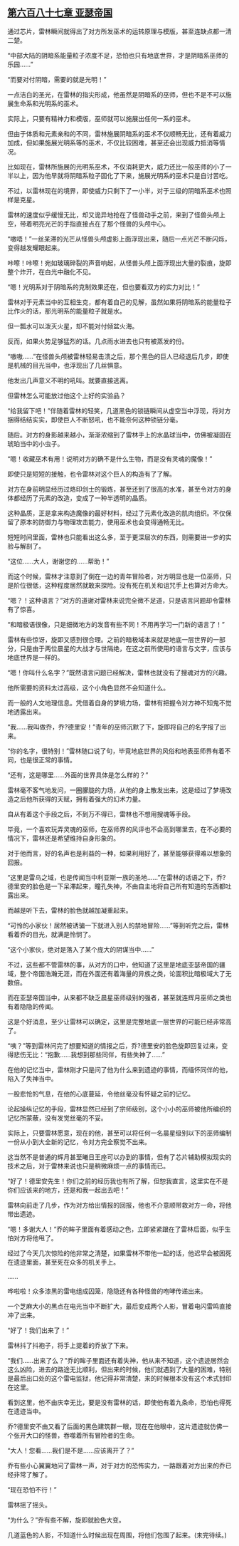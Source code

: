 ## [第六百八十七章 亚瑟帝国](https://www.xxbiquge.com/11_11222/8988696.html)


  通过芯片，雷林瞬间就得出了对方所发巫术的运转原理与模版，甚至连缺点都一清二楚。

  “中部大陆的阴暗系能量粒子浓度不足，恐怕也只有地底世界，才是阴暗系巫师的乐园……”

  “而要对付阴暗，需要的就是光明！”

  一点洁白的圣光，在雷林的指尖形成，他虽然是阴暗系的巫师，但也不是不可以施展生命系和光明系的巫术。

  实际上，只要有精神力和模版，巫师就可以施展出任何一系的巫术。

  但由于体质和元素亲和的不同，雷林施展阴暗系的巫术不仅顺畅无比，还有着威力加成，但如果施展光明系等的巫术，不仅比较困难，甚至还会出现威力抵消等情况。

  比如现在，雷林所施展的光明系巫术，不仅消耗更大，威力还比一般巫师的小了一半以上，因为他早就将阴暗系粒子固化了下来，施展光明系的巫术只是自讨苦吃。

  不过，以雷林现在的境界，即使威力只剩下了一小半，对于三级的阴暗系巫术也照样是克星。

  雷林的速度似乎缓慢无比，却又诡异地抢在了怪兽动手之前，来到了怪兽头颅上空，带着明亮光芒的手指直接点在了那个怪兽的头颅中心。

  “嗷唔！”一丝呆滞的光芒从怪兽头颅虚影上面浮现出来，随后一点光芒不断闪烁，变得越发耀眼起来。

  咔嚓！咔嚓！宛如玻璃碎裂的声音响起，从怪兽头颅上面浮现出大量的裂痕，旋即整个炸开，在白光中融化不见。

  “嗯！光明系对于阴暗系的克制效果还在，但也要看双方的实力对比！”

  雷林对于元素当中的互相生克，都有着自己的见解，虽然如果将阴暗系的能量粒子比作火的话，那光明系的能量粒子就是水。

  但一瓢水可以泼灭火星，却不能对付倾盆火海。

  反而，如果火势足够猛烈的话。几点雨水进去也只有被蒸发的份。

  “嗷嗷……”在怪兽头颅被雷林轻易击溃之后，那个黑色的巨人已经退后几步，即使是机械的目光当中，也浮现出了几丝惧意。

  他发出几声意义不明的吼叫。就要直接逃离。

  但雷林怎么可能放过他这个上好的实验品？

  “给我留下吧！”伴随着雷林的轻笑，几道黑色的锁链瞬间从虚空当中浮现，将对方捆得结结实实，即使巨人不断怒吼，也不能奈何这种锁链分毫。

  随后。对方的身影越来越小，渐渐浓缩到了雷林手上的水晶球当中，仿佛被凝固在琥珀当中的小虫子。

  “嗯！收藏巫术有用！说明对方的确不是什么生物，而是没有灵魂的魔像！”

  即使只是短短的接触，也令雷林对这个巨人的构造有了了解。

  对方在身前明显经历过烙印剑士的锻炼，甚至还到了很高的水准，甚至令对方的身体都经历了元素的改造，变成了一种半透明的晶质。

  这种晶质，正是拿来构造魔像的最好材料，经过了元素化改造的肌肉组织。不仅保留了原本的防御力与物理攻击能力，使用巫术也会变得通畅无比。

  短短时间里面，雷林也只能看出这么多，至于更深层次的东西，则需要进一步的实验与解剖了。

  “这位……大人，谢谢您的……帮助！”

  而这个时候，雷林才注意到了倒在一边的青年冒险者，对方明显也是一位巫师，只是阶位很低，这种程度居然就敢来探险。没有死在机关和诅咒手上也算对方命大。

  “嗯？！这种语言？”对方的道谢对雷林来说完全微不足道，只是语言问题却令雷林有了惊喜。

  “和暗极语很像，只是细微地方的发音有些不同！不用再学习一门新的语言了！”

  雷林有些惊讶，旋即又感到很合理。之前的暗极域本来就是地底一层世界的一部分，只是由于两位晨星的大战才与世隔绝，在这之前所使用的语言与文字，应该与地底世界是一样的。

  “嗯！你叫什么名字？”既然语言问题已经解决，雷林也就没有了搜魂对方的兴趣。

  他所需要的资料太过高级，这个小角色显然不会知道什么。

  而一般的人文地理信息。凭借着自身的梦境力场，雷林有把握令对方神不知鬼不觉地透露出来。

  “我……我叫做乔，乔?德里安！”青年的巫师沉默了下，旋即将自己的名字报了出来。

  “你的名字，很特别！”雷林随口说了句，毕竟地底世界的风俗和地表巫师界有着不同，也是很正常的事情。

  “还有，这是哪里……外面的世界具体是怎么样的？”

  雷林毫不客气地发问，一圈朦胧的力场，从他的身上散发出来，这是经过了梦境改造之后他所获得的天赋，拥有着强大的幻术力量。

  自从有着这个手段之后，不到万不得已，雷林也不想用搜魂等手段。

  毕竟，一个喜欢玩弄灵魂的巫师，在巫师界的风评也不会高到哪里去，在不必要的情况下，雷林还是希望维持自身形象的。

  对于他而言，好的名声也是利益的一种，如果利用好了，甚至能够获得难以想象的回报。

  “这里是雷鸟之域，也是传闻当中利亚斯一族的圣地……”在雷林的话语之下，乔?德里安的脸色是一下呆滞起来，瞳孔失神，不由自主地将自己所有知道的东西都吐露出来。

  而越是听下去，雷林的脸色就越加凝重起来。

  “可怜的小家伙！居然被诱骗一下就进入别人的禁地冒险……”等到听完之后，雷林看着乔的目光，就满是怜悯了。

  “这个小家伙，绝对是落入了某个庞大的阴谋当中……”

  不过，这些都不管雷林的事，从对方的口中，他知道了这里是地底亚瑟帝国的疆域，整个帝国浩瀚无涯，而在外面还有着海量的异族之类，论面积比暗极域大了无数倍。

  而在亚瑟帝国当中，从来都不缺乏晨星巫师级别的强者，甚至就连辉月巫师之类也有着隐隐的传闻。

  这是个好消息，至少让雷林可以确定，这里是完整地底一层世界的可能已经非常高了。

  “咦？”等到雷林问完了想要知道的情报之后，乔?德里安的脸色旋即回复过来，变得悲伤无比：“抱歉……我想到那些同伴，有些失神了……”

  在他的记忆当中，雷林刚才只是问了他为什么来到遗迹的事情，而缅怀同伴的他，陷入了失神当中。

  一股悲怆的气息，在他的心底蔓延，令他丝毫没有怀疑之前的记忆。

  论起操纵记忆的手段，雷林显然已经到了宗师级别，这个小小的巫师被他所编织的记忆所蒙蔽，没有发觉丝毫的不妥。

  实际上，只要雷林愿意，现在的他，甚至可以将任何一名晨星级别以下的巫师编制一份从小到大全新的记忆，令对方完全察觉不出来。

  这当然不是普通的辉月甚至曦日王座可以办到的事情，但有了芯片辅助模拟现实的技术之后，对于雷林来说也只是稍微麻烦一点的事情而已。

  “好了！德里安先生！你们之前的经历我也有所了解，但恕我直言，这里实在不是你们应该来的地方，还是和我一起出去吧！”

  雷林向前走了几步，作为对方给出情报的回报，他也不介意顺带救对方一命，将他带出遗迹。

  “嗯！多谢大人！”乔的眸子里面有着感动之色，立即紧紧跟在了雷林后面，似乎生怕对方将他甩了。

  经过了今天几次惊险的他非常之清楚，如果雷林不带他一起的话，他迟早会被困死在遗迹里面，甚至死在众多的机关手上。

  ……

  哗啦啦！众多漆黑的雷电组成囚笼，隐隐还有各种怪兽的咆哮传递出来。

  一个芝麻大小的黑点在电光当中不断扩大，最后变成两个人影，冒着电闪雷鸣直接冲了出来。

  “好了！我们出来了！”

  雷林抖了抖袍子，将手上提着的乔放了下来。

  “我们……出来了么？”乔的眸子里面还有着失神，他从来不知道，这个遗迹居然会这么凶险，进去的路途无比顺利，但出来的时候，他们就遇到了大量的困难，特别是最后出口处的这个雷电监狱，他记得非常清楚，来的时候根本没有这个术式封印在这里。

  看到这里，他不由庆幸无比，要是没有雷林的话，即使他有着九条命，恐怕也得死在遗迹当中。

  乔?德里安不由又看了后面的黑色建筑群一眼，现在在他眼中，这片遗迹就仿佛一个张开大口的怪兽，吞噬着所有冒险者的生命。

  “大人！您看……我们是不是……应该离开了？”

  乔有些小心翼翼地问了雷林一声，对于对方的恐怖实力，一路跟着对方出来的乔已经非常了解了。

  “现在恐怕不行！”

  雷林摇了摇头。

  “为什么？”乔有些不解，旋即就脸色大变。

  几道蓝色的人影，不知道什么时候出现在周围，将他们包围了起来。(未完待续。)
